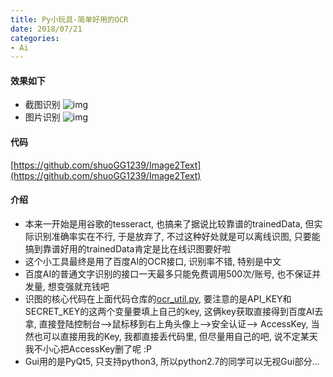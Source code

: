```yaml
---
title: Py小玩具-简单好用的OCR
date: 2018/07/21
categories: 
- Ai
---
```

#### 效果如下
* 截图识别
![img](https://i.loli.net/2018/07/21/5b528fab7fcbb.gif)
* 图片识别
![img](https://i.loli.net/2018/07/21/5b529366aa7c0.gif)

#### 代码
[https://github.com/shuoGG1239/Image2Text](https://github.com/shuoGG1239/Image2Text)

#### 介绍
* 本来一开始是用谷歌的tesseract, 也搞来了据说比较靠谱的trainedData, 但实际识别准确率实在不行, 于是放弃了, 不过这种好处就是可以离线识图, 只要能搞到靠谱好用的trainedData肯定是比在线识图要好啦
* 这个小工具最终是用了百度AI的OCR接口, 识别率不错, 特别是中文
* 百度AI的普通文字识别的接口一天最多只能免费调用500次/账号, 也不保证并发量, 想变强就充钱吧
* 识图的核心代码在上面代码仓库的[ocr_util.py](https://github.com/shuoGG1239/Image2Text/blob/master/ocr_util.py), 要注意的是API_KEY和SECRET_KEY的这两个变量要填上自己的key, 这俩key获取直接得到百度AI去拿, 直接登陆控制台-->鼠标移到右上角头像上-->安全认证--> AccessKey, 当然也可以直接用我的Key, 我都直接丢代码里, 但尽量用自己的吧, 说不定某天我不小心把AccessKey删了呢 :P
* Gui用的是PyQt5, 只支持python3, 所以python2.7的同学可以无视Gui部分...